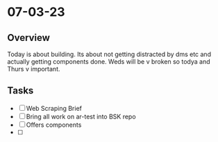 # 07-03-23

## Overview

Today is about building. Its about not getting distracted by dms etc and actually getting components done. Weds will be v broken so todya and Thurs v important.

## Tasks
- [ ] Web Scraping Brief
- [ ] Bring all work on ar-test into BSK repo
- [ ] Offers components
- [ ]